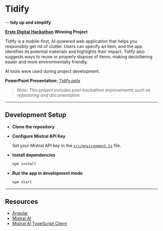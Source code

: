 # Tidify

-- **tidy up and simplify**

**[Erste Digital Hackathon](https://www.erstedigital.com/sk/hackathon) Winning Project**

Tidify is a mobile-first, AI-powered web application that helps you responsibly get rid of clutter. 
Users can specify an item, and the app identifies its potential materials and highlights their impact. 
Tidify also suggests ways to reuse or properly dispose of items, making decluttering easier and more environmentally friendly.

AI tools were used during project development.

**PowerPoint Presentation:** [Tidify.pptx](Tidify.pptx)

> *Note: This project includes post-hackathon improvements such as refactoring and documentation.*

---

## Development Setup

- **Clone the repository**

- **Configure Mistral API Key**

  Set your Mistral API key in the [`src/environment.ts`](src/environment.ts) file.

- **Install dependencies**

   ```bash
   npm install
   ```

- **Run the app in development mode**

   ```bash
   npm start
   ```

---

## Resources

- [Angular](https://angular.io/)
- [Mistral AI](https://docs.mistral.ai/)
- [Mistral AI TypeScript Client](https://github.com/mistralai/client-ts#readme)
